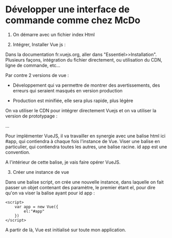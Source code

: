 # Développer une interface de commande comme chez McDo

1. On démarre avec un fichier index Html 

2. Intégrer, Installer Vue js :

Dans la documentation fr.vuejs.org, aller dans "Essentiel>>Installation".
Plusieurs façons, intégration du fichier directement, ou utilisation du CDN, ligne de commande, etc...

Par contre 2 versions de vue : 

- Développement qui va permettre de montrer des avertissements, des erreurs qui seraient masqués en version production

- Production est minifiée, elle sera plus rapide, plus légère

On va utiliser le CDN pour intégrer directement Vuejs et on va utiliser la version de prototypage :

<head>

...

<script src="https://cdn.jsdelivr.net/npm/vue@2.7.8/dist/vue.js"></script>

<!-- CDN de Bootstrap pour simplement designer notre appli-->

<link rel="stylesheet" href="https://cdn.jsdelivr.net/npm/bootstrap@4.6.2/dist/css/bootstrap.min.css" integrity="sha384-xOolHFLEh07PJGoPkLv1IbcEPTNtaed2xpHsD9ESMhqIYd0nLMwNLD69Npy4HI+N" crossorigin="anonymous">

</head>

Pour implémenter VueJS, il va travailler en synergie avec une balise html ici #app, qui contiendra à chaque fois l'instance de Vue. Viser une balise en particulier, qui contiendra toutes les autres, une balise racine. id app est une convention.

A l'intérieur de cette balise, je vais faire opérer VueJS.

3. Créer une instance de vue

Dans une balise script, on crée une nouvelle instance, dans laquelle on fait passer un objet contenant des paramètre, le premier étant el, pour dire qu'on va viser la balise ayant pour id app :

    <script>
        var app = new Vue({
            el:"#app"
        })
    </script>

A partir de là, Vue est initialisé sur toute mon application.